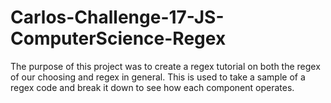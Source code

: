 # Carlos-Challenge-17-JS-ComputerScience-Regex

The purpose of this project was to create a regex tutorial on both the regex of our choosing and regex in general. This is used to take a sample of a regex code and break it down to see how each component operates.